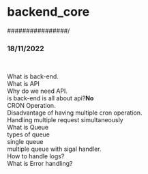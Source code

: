 # backend_core

################/<h3>18/11/2022</h3><br>

What is back-end.<br>
What is API<br>
Why do we need API.<br>
is back-end is all about api?<b>No</b><br>
CRON Operation.<br>
Disadvantage of having multiple cron operation.<br>
Handling multiple request simultaneously<br>
What is Queue<br>
types of queue<br>
  single queue<br>
  multiple queue with sigal handler.<br>
How to handle logs?<br>
What is Error handling?<br>
